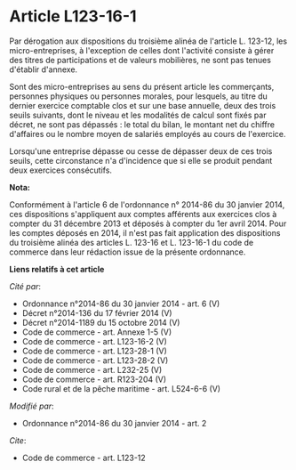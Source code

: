 # Article L123-16-1

Par dérogation aux dispositions du troisième alinéa de l'article L. 123-12, les micro-entreprises, à l'exception de celles
dont l'activité consiste à gérer des titres de participations et de valeurs mobilières, ne sont pas tenues d'établir
d'annexe. 

Sont des micro-entreprises au sens du présent article les commerçants, personnes physiques ou personnes morales, pour
lesquels, au titre du dernier exercice comptable clos et sur une base annuelle, deux des trois seuils suivants, dont le
niveau et les modalités de calcul sont fixés par décret, ne sont pas dépassés : le total du bilan, le montant net du chiffre
d'affaires ou le nombre moyen de salariés employés au cours de l'exercice. 

Lorsqu'une entreprise dépasse ou cesse de dépasser deux de ces trois seuils, cette circonstance n'a d'incidence que si elle
se produit pendant deux exercices consécutifs.

**Nota:**

Conformément à l'article 6 de l'ordonnance n° 2014-86 du 30 janvier 2014, ces dispositions s'appliquent aux comptes afférents
aux exercices clos à compter du 31 décembre 2013 et déposés à compter du 1er avril 2014. Pour les comptes déposés en 2014, il
n'est pas fait application des dispositions du troisième alinéa des articles L. 123-16 et L. 123-16-1 du code de commerce
dans leur rédaction issue de la présente ordonnance.

**Liens relatifs à cet article**

_Cité par_:

  - Ordonnance n°2014-86 du 30 janvier 2014 - art. 6 (V)
  - Décret n°2014-136 du 17 février 2014 (V)
  - Décret n°2014-1189 du 15 octobre 2014 (V)
  - Code de commerce - art. Annexe 1-5 (V)
  - Code de commerce - art. L123-16-2 (V)
  - Code de commerce - art. L123-28-1 (V)
  - Code de commerce - art. L123-28-2 (V)
  - Code de commerce - art. L232-25 (V)
  - Code de commerce - art. R123-204 (V)
  - Code rural et de la pêche maritime - art. L524-6-6 (V)

_Modifié par_:

  - Ordonnance n°2014-86 du 30 janvier 2014 - art. 2

_Cite_:

  - Code de commerce - art. L123-12
